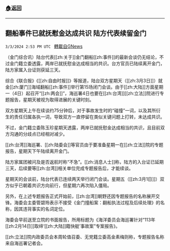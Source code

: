 ###  [:house:返回](README.md)
---


## 翻船事件已就抚慰金达成共识 陆方代表续留金门
`3/3/2024 2:53 PM UTC ` [轉載自GNews](https://gnews.org/articles/2361216)

（金门综合讯）陆台代表[[zh:关于]]金门翻船[[zh:事件]]的最新会谈仍无结论，不过金门籍立委透露，两岸已就抚慰金达成相当的共识。台方官员已陆续离开金门，陆方家属入台证则获延三天。

综合《联合报》《[[zh:自由时报]]》等报道，陆台双方星期天（[[zh:3月3日]]）就金[[zh:厦门]]海域翻船[[zh:事件]]举行第15场闭门会谈。由于[[zh:大陆]]方面星期一（4日）起召开“[[zh:两会]]”，海巡署4日也要在[[zh:台湾]][[zh:立法]]院进行专题报告，星期天被视为取得进展的关键时刻。

双方星期天上午在续谈约75分钟后，对于事故发生时的“碰撞”一词，以及其所衍生的责任归属各执一词，导致双方一直停留在类似关键问题上打转，未达成共识。

不过，金门籍立委陈玉珍星期天透露，两岸已就抚慰金达成相当的共识，且目前双方沟通的分歧点已经相对减少。

[[zh:台湾]]海巡署、[[zh:陆委会]]等官员由于要准备星期一在[[zh:立法]]院的专题报告，星期天下午陆续离开金门。

陆方家属团被问及是否返航时称“不急”。[[zh:消息人士]]称，陆方的入台证已延期三天，后续要等[[zh:台湾]]相关单位完成专题报告后，才能续谈。

星期天的会谈前，陆台代表已连续两天举行闭门会谈。星期五（[[zh:3月1日]]）双方似乎已朝着共识方向前行，但星期六再次陷入僵局。

另外，在上述专题报告正式开始前，[[zh:台湾]]朝野还因专题报告的名称展开交锋。海委会主委管碧玲表示不接受《金门撞船案：翻船执法过程及后续处理》的名称，因其违背事实的名词定位。

海委会早前送至立院的书面报告，所用标题为《海洋委员会海巡署针对“113年[[zh:2月14日]]取缔‘[[zh:大陆]]籍快艇’事故案”专案报告》。

[[zh:立法]]院内政委员会本周轮值召委、无党籍立委高金素梅则称，专题报告名称来自海巡署记者会。
